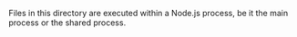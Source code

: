 Files in this directory are executed within a Node.js process, be it the main process or the shared
process.
